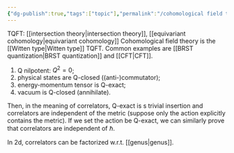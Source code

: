 ```yaml
---
{"dg-publish":true,"tags":["topic"],"permalink":"/cohomological field theory/","dgPassFrontmatter":true,"created":"2024-11-24T14:26:35.033+01:00","updated":"2025-01-09T20:15:32.596+01:00"}
---
```


TQFT: [[intersection theory\|intersection theory]], [[equivariant cohomology\|equivariant cohomology]]
Cohomological field theory is the [[Witten type\|Witten type]] TQFT. Common examples are [[BRST quantization\|BRST quantization]] and [[CFT\|CFT]].
1. Q nilpotent: $Q^{2}=0$;
2. physical states are Q-closed ((anti-)commutator);
3. energy-momentum tensor is Q-exact;
4. vacuum is Q-closed (annihilate).

Then, in the meaning of correlators, Q-exact is s trivial insertion and correlators are independent of the metric (suppose only the action explicitly contains the metric). If we set the action be Q-exact, we can similarly prove that correlators are independent of $\hbar$. 

In 2d, correlators can be factorized w.r.t. [[genus\|genus]].